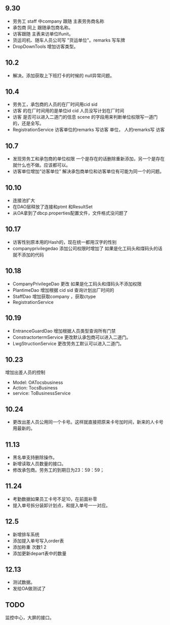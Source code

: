 ﻿## 9.30  
 * 劳务工 staff 中company 跟随 主表劳务商名称
 * 承包商 同上 跟随承包商名称。
 * 访客跟随 主表来访单位lfunit。
 * 货运司机、随车人员公司写 "货运单位"。remarks 写车牌
 * DropDownTools 增加访客类型。
 
## 10.2
 * 解决。添加获取上下班打卡的时候的 null异常问题。


## 10.4 
* 劳务工，承包商的人员的在厂时间用cid  sid
* 访客  的在厂时间用的是单位id cid  人员没写计划在厂时间
* 访客  是否可以进入二道门的信息  scene  的字段用来判断单位权限写一道门的，还是全写。
* RegistrationService  访客单位的remarks 写访客 单位，  人的remarks写 访客


## 10.7
* 发现劳务工和承包商的单位权限 一个是存在的话删除重新添加，另一个是存在就什么也不做。应该都可以。
* 访客单位增加“访客单位”  解决承包商单位和访客单位有可能为同一个的问题。

## 10.10
* 连接池扩大
* 在DAO层释放了连接和ptmt 和ResultSet
* 从OA拿到了dbcp.properties配置文件，文件格式没问题了

## 10.17
* 访客性别原本用的Hash的，现在统一都用汉字的性别
* companyprivilegedao 添加公司权限时增加了 如果是化工码头和煤码头的话就不添加的代码

## 10.18
* CompanyPrivilegeDao 更改 如果是化工码头和煤码头不添加权限
* PlantimeDao 增加根据 cid sid 查询计划出厂时间的
* StaffDao 增加获取company ，获取ctype
* RegistrationService

## 10.19
* EntranceGuardDao 增加根据人员类型查询所有门禁
* ConstractortermService 更改默认承包商可以进入二道门。
* LwgStructionService 更改劳务工默认可以进入二道门。

## 10.23
增加出差人员的控制
* Model: OATocsbusiness
* Action: TocsBusiness
* service: ToBusinessService


## 10.24 
* 更改出差人员公用同一个卡号。这样就直接把原来卡号加时间，新来的人卡号用最新的。

## 11.13
* 黑名单支持删除操作。
* 新增读取人员数量的接口。
* 修改承包商。劳务工的到期日为23：59：59；

## 11.24
* 考勤数据如果员工卡号不足10，在前面补零
* 提入单号拆分装卸计划点，和提入单号一一对应。

## 12.5
* 新增排车系统
* 添加提入单号写入order表
* 添加称重 次数1  2
* 添加更新depart表中的数量

## 12.13
* 测试数据。
* 发给OA做测试了

## TODO
监控中心，大屏的接口。


 	
 	

